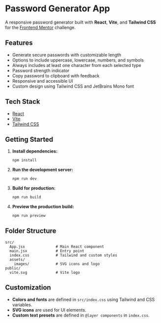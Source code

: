 # Password Generator App

A responsive password generator built with **React**, **Vite**, and **Tailwind CSS** for the [Frontend Mentor](https://www.frontendmentor.io/) challenge.

## Features

- Generate secure passwords with customizable length
- Options to include uppercase, lowercase, numbers, and symbols
- Always includes at least one character from each selected type
- Password strength indicator
- Copy password to clipboard with feedback
- Responsive and accessible UI
- Custom design using Tailwind CSS and JetBrains Mono font

## Tech Stack

- [React](https://react.dev/)
- [Vite](https://vitejs.dev/)
- [Tailwind CSS](https://tailwindcss.com/)

## Getting Started

1. **Install dependencies:**
   ```sh
   npm install
   ```

2. **Run the development server:**
   ```sh
   npm run dev
   ```

3. **Build for production:**
   ```sh
   npm run build
   ```

4. **Preview the production build:**
   ```sh
   npm run preview
   ```

## Folder Structure

```
src/
  App.jsx              # Main React component
  main.jsx             # Entry point
  index.css            # Tailwind and custom styles
  assets/
    images/            # SVG icons and logo
public/
  vite.svg             # Vite logo
```

## Customization

- **Colors and fonts** are defined in `src/index.css` using Tailwind and CSS variables.
- **SVG icons** are used for UI elements.
- **Custom text presets** are defined in `@layer components` in `index.css`.
